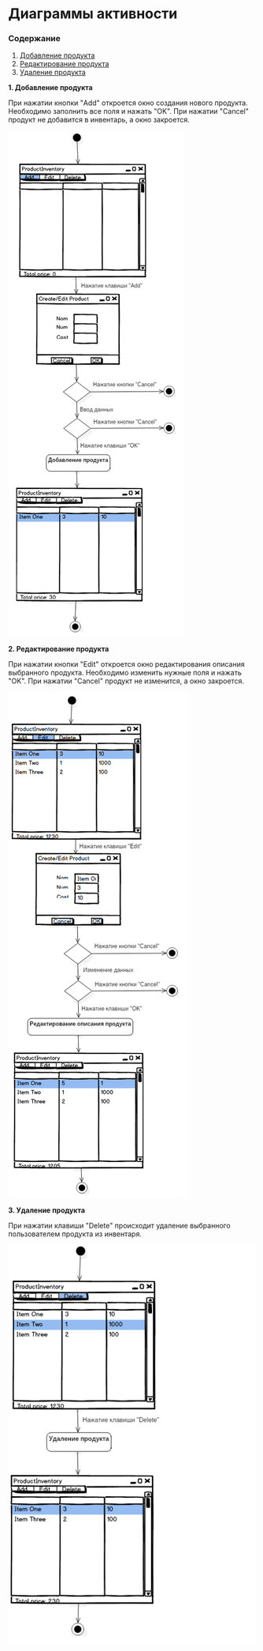 # **Диаграммы активности**

### Содержание

1.	[Добавление продукта](#1) <br>
2.	[Редактирование продукта](#2) <br>
3.	[Удаление продукта](#3) <br>


**1. Добавление продукта<a name="1"></a>**

При нажатии кнопки "Add" откроется окно создания нового продукта. Необходимо заполнить все поля и нажать "OK". При нажатии "Cancel" продукт не добавится в инвентарь, а окно закроется.

![enter image description here](https://github.com/KirichenokEgor/ProductInventory/blob/b5a387cf46417410cba3ccb9032f4b10264f740c/Documentation/UML_Diagrams/State/StateAddProduct.png?raw=true)
   
**2. Редактирование продукта<a name="2"></a>**

При нажатии кнопки "Edit" откроется окно редактирования описания выбранного продукта. Необходимо изменить нужные поля и нажать "OK". При нажатии "Cancel" продукт не изменится, а окно закроется.

![enter image description here](https://github.com/KirichenokEgor/ProductInventory/blob/941c61aed23c49ae2781a41dafd111020e9ce4a1/Documentation/UML_Diagrams/State/StateEditProduct.png?raw=true)
   
**3. Удаление продукта<a name="3"></a>**

При нажатии клавиши "Delete" происходит удаление выбранного пользователем продукта из инвентаря.

![enter image description here](https://github.com/KirichenokEgor/ProductInventory/blob/b5a387cf46417410cba3ccb9032f4b10264f740c/Documentation/UML_Diagrams/State/StateDeleteProduct.png?raw=true)
